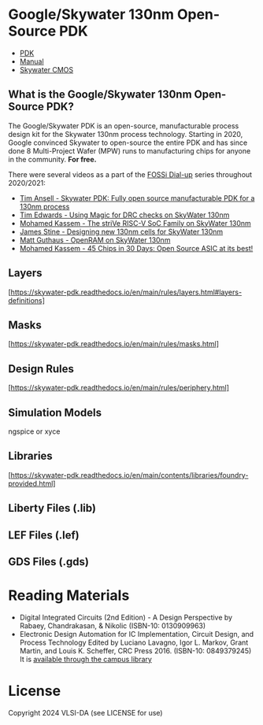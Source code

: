 # Google/Skywater 130nm Open-Source PDK

* [PDK](https://github.com/google/skywater-pdk)
* [Manual](https://skywater-pdk.readthedocs.io/en/main/)
* [Skywater CMOS](https://www.skywatertechnology.com/cmos/)

## What is the Google/Skywater 130nm Open-Source PDK?

The Google/Skywater PDK is an open-source, manufacturable process design kit
for the Skywater 130nm process technology. Starting in 2020, Google convinced
Skywater to open-source the entire PDK and has since done 8 Multi-Project Wafer
(MPW) runs to manufacturing chips for anyone in the community. **For free.**

There were several videos as a part of the [FOSSi
Dial-up](https://www.fossi-foundation.org/dial-up/) series throughout
2020/2021:

* [Tim Ansell - Skywater PDK: Fully open source manufacturable PDK for a 130nm process](https://www.youtube.com/watch?v=EczW2IWdnOM&ab_channel=FOSSiFoundation)
* [Tim Edwards - Using Magic for DRC checks on SkyWater 130nm](https://www.youtube.com/watch?v=eGucgfc_zbQ&ab_channel=FOSSiFoundation)
* [Mohamed Kassem - The striVe RISC-V SoC Family on SkyWater 130nm](https://www.youtube.com/watch?v=HvWveK2fZt0&t=210s&ab_channel=FOSSiFoundation)
* [James Stine - Designing new 130nm cells for SkyWater 130nm](https://www.youtube.com/watch?v=Svus4uQ_CAA&t=1170s&ab_channel=FOSSiFoundation)
* [Matt Guthaus - OpenRAM on SkyWater 130nm](https://www.youtube.com/watch?v=9Lw83kFtnc4&ab_channel=FOSSiFoundation)
* [Mohamed Kassem - 45 Chips in 30 Days: Open Source ASIC at its best!](https://www.youtube.com/watch?v=qlBzE27at6M&ab_channel=FOSSiFoundation)


## Layers

[https://skywater-pdk.readthedocs.io/en/main/rules/layers.html#layers-definitions]

## Masks

[https://skywater-pdk.readthedocs.io/en/main/rules/masks.html]

## Design Rules

[https://skywater-pdk.readthedocs.io/en/main/rules/periphery.html]

## Simulation Models

ngspice or xyce

## Libraries

[https://skywater-pdk.readthedocs.io/en/main/contents/libraries/foundry-provided.html]

## Liberty Files (.lib)

## LEF Files (.lef)

## GDS Files (.gds)

# Reading Materials

- Digital Integrated Circuits (2nd Edition) - A Design Perspective by Rabaey, Chandrakasan, & Nikolic (ISBN-10: 0130909963) 
- Electronic Design Automation for IC Implementation, Circuit Design, and Process Technology Edited by Luciano Lavagno, Igor L. Markov, Grant Martin, and Louis K. Scheffer, CRC Press 2016. (ISBN-10: 0849379245) It is [available through the campus library](https://ucsc.primo.exlibrisgroup.com/permalink/01CDL_SCR_INST/gfkjds/informaworld_s10_1201_9781315215112_version2) 
  
# License

Copyright 2024 VLSI-DA (see LICENSE for use)
